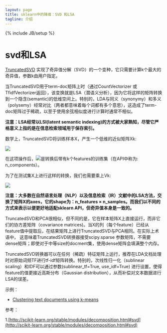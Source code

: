 ```yaml
---
layout: page
title: sklearn中的降维：SVD 和LSA
tagline: 介绍
---
```

{% include JB/setup %}

# svd和LSA

[TruncatedSVD](http://scikit-learn.org/stable/modules/generated/sklearn.decomposition.TruncatedSVD.html#sklearn.decomposition.TruncatedSVD) 实现了奇异值分解（SVD）的一个变种，它只需要计算k个最大的奇异值，参数k由用户指定。

当TruncatedSVD用于term-doc矩阵上时（通过CountVectorizer 或 TfidfVectorizer返回），该变换就是LSA（潜语义分析），因为它将这样的矩阵转换到一个隐含(semantic)的低维空间上。特别的，LDA与同义（synonymy）和多义（polysemy）经常对比（两者都意味着每个词都有多个意思），这造成了term-doc矩阵过于稀疏，以至于使用余弦相似度进行计算时通常不相似。

**注意：LSA经常以LSI(latent semantic indexing)的方式被大家熟知，尽管它严格意义上指的是在信息检索领域用于保存索引。**

数学上，TruncatedSVD将训练样本X，产生一个低维的近似矩阵Xk:

<img src="http://www.forkosh.com/mathtex.cgi?X \approx X_k = U_k \Sigma_k V_k^\top">

在这项操作后，<img src="http://www.forkosh.com/mathtex.cgi? U_k \Sigma_k^\top">是转换后带有k个features的训练集（在API中称为: n_components）。

为了在测试集X上进行这样的转换，我们也需要乘上Vk:

<img src="http://www.forkosh.com/mathtex.cgi?X' = X V_k">

**注意：大多数在自然语言处理（NLP）以及信息检索（IR）文献中的LSA方法，交换了矩阵X的axes，它的shape为：n_features × n_samples。而我们以不同的方式来表示以便更好地适配sklearn API，但奇异值本身是一致的。**

TruncatedSVD和PCA很相似，但不同的是，它在样本矩阵X上直接运行，而非它们的协方差矩阵（covariance matrices)。当X的列（每个feature）已经从feature值中提取后，在结果矩阵上进行TruncatedSVD与PCA相同。在实际上术语中， 这意味着TruncatedSVD转换器接受scipy.sparse 参数矩阵，不需要dense矩阵；即使对于中等size的docment集，使用dense矩阵会填满整个内存。

TruncatedSVD转换器可以在任何（稀疏）特征矩阵上运行，推荐在LDA文档处理时对原始词频TF进行tf-idf矩阵转换。特别的，次线性归一化（sublinear scaling）和IDF可以通过参数(sublinear_tf=True, use_idf=True) 进行设置，使得feature的值更接近高斯分布（Gaussian distribution），从而补偿对文本数据进行LSA的误差。

示例：

- [Clustering text documents using k-means](http://scikit-learn.org/stable/auto_examples/text/document_clustering.html#example-text-document-clustering-py)


参考：

1.[http://scikit-learn.org/stable/modules/decomposition.html#svd](http://scikit-learn.org/stable/modules/decomposition.html#svd)
